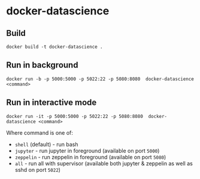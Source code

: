 # docker-datascience
## Build
```
docker build -t docker-datascience .
```

## Run in background
```
docker run -b -p 5000:5000 -p 5022:22 -p 5080:8080  docker-datascience <command>
```

## Run in interactive mode
```
docker run -it -p 5000:5000 -p 5022:22 -p 5080:8080  docker-datascience <command>
```

Where command is one of:
* `shell` (default) - run bash
* `jupyter` - run jupyter in foreground (available on port `5000`)
* `zeppelin` - run zeppelin in foreground (available on port `5080`)
* `all` - run all with supervisor (available both jupyter & zeppelin as well as sshd on port `5022`)
